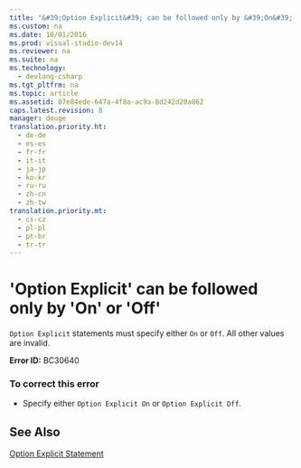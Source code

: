 ```yaml
---
title: "&#39;Option Explicit&#39; can be followed only by &#39;On&#39; or &#39;Off&#39;"
ms.custom: na
ms.date: 10/01/2016
ms.prod: visual-studio-dev14
ms.reviewer: na
ms.suite: na
ms.technology: 
  - devlang-csharp
ms.tgt_pltfrm: na
ms.topic: article
ms.assetid: 07e84ede-647a-4f8a-ac9a-8d242d20a862
caps.latest.revision: 8
manager: douge
translation.priority.ht: 
  - de-de
  - es-es
  - fr-fr
  - it-it
  - ja-jp
  - ko-kr
  - ru-ru
  - zh-cn
  - zh-tw
translation.priority.mt: 
  - cs-cz
  - pl-pl
  - pt-br
  - tr-tr
---
```

# &#39;Option Explicit&#39; can be followed only by &#39;On&#39; or &#39;Off&#39;
`Option Explicit` statements must specify either `On` or `Off`. All other values are invalid.  
  
 **Error ID:** BC30640  
  
### To correct this error  
  
-   Specify either `Option Explicit On` or `Option Explicit Off`.  
  
## See Also  
 [Option Explicit Statement](../Topic/Option%20Explicit%20Statement%20\(Visual%20Basic\).md)